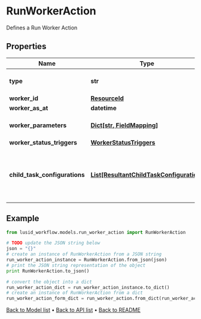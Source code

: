 # RunWorkerAction

Defines a Run Worker Action

## Properties
Name | Type | Description | Notes
------------ | ------------- | ------------- | -------------
**type** | **str** | Type name for this Action | 
**worker_id** | [**ResourceId**](ResourceId.md) |  | 
**worker_as_at** | **datetime** | Worker AsAt | [optional] 
**worker_parameters** | [**Dict[str, FieldMapping]**](FieldMapping.md) | Parameters for this Worker | [optional] 
**worker_status_triggers** | [**WorkerStatusTriggers**](WorkerStatusTriggers.md) |  | [optional] 
**child_task_configurations** | [**List[ResultantChildTaskConfiguration]**](ResultantChildTaskConfiguration.md) | Tasks can be generated from run worker results; this is the configuration | [optional] 

## Example

```python
from lusid_workflow.models.run_worker_action import RunWorkerAction

# TODO update the JSON string below
json = "{}"
# create an instance of RunWorkerAction from a JSON string
run_worker_action_instance = RunWorkerAction.from_json(json)
# print the JSON string representation of the object
print RunWorkerAction.to_json()

# convert the object into a dict
run_worker_action_dict = run_worker_action_instance.to_dict()
# create an instance of RunWorkerAction from a dict
run_worker_action_form_dict = run_worker_action.from_dict(run_worker_action_dict)
```
[Back to Model list](../README.md#documentation-for-models) &#8226; [Back to API list](../README.md#documentation-for-api-endpoints) &#8226; [Back to README](../README.md)


